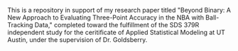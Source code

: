 This is a repository in support of my research paper titled "Beyond Binary: A New Approach to Evaluating Three-Point Accuracy in the NBA with Ball-Tracking Data," completed toward the fulfillment of the SDS 379R independent study for the ceritificate of Applied Statistical Modeling at UT Austin, under the supervision of Dr. Goldsberry.

